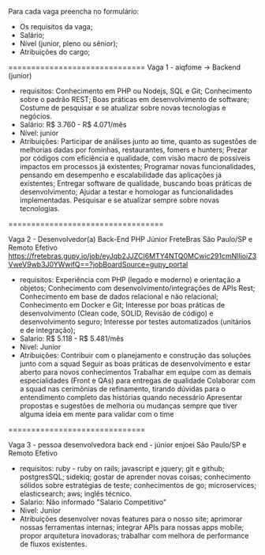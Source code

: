 Para cada vaga preencha no formulário:
- Os requisitos da vaga;
- Salário;
- Nível (junior, pleno ou sênior);
- Atribuições do cargo;

==============================
Vaga 1 - aiqfome -> Backend (junior)

- requisitos:
    Conhecimento em PHP ou Nodejs, SQL e Git;
    Conhecimento sobre o padrão REST;
    Boas práticas em desenvolvimento de software;
    Costume de pesquisar e se atualizar sobre novas tecnologias e negócios.
- Salário:
    R$ 3.760 - R$ 4.071/mês
- Nível:
    junior
- Atribuições:
    Participar de análises junto ao time, quanto as sugestões de melhorias dadas por fominhas, restaurantes, fomers e hunters;
    Prezar por códigos com eficiência e qualidade, com visão macro de possíveis impactos em processos já existentes;
    Programar novas funcionalidades, pensando em desempenho e escalabilidade das aplicações já existentes;
    Entregar software de qualidade, buscando boas práticas de desenvolvimento;
    Ajudar a testar e homologar as funcionalidades implementadas.
    Pesquisar e se atualizar sempre sobre novas tecnologias.

==================================

Vaga 2 - Desenvolvedor(a) Back-End PHP Júnior
FreteBras São Paulo/SP e Remoto Efetivo
https://fretebras.gupy.io/job/eyJqb2JJZCI6MTY4NTQ0MCwic291cmNlIjoiZ3VweV9wb3J0YWwifQ==?jobBoardSource=gupy_portal


- requisitos:
    Experiência com PHP (legado e moderno) e orientação a objetos;
    Conhecimento com desenvolvimento/integrações de APIs Rest;
    Conhecimento em base de dados relacional e não relacional;
    Conhecimento em Docker e Git;
    Interesse por boas práticas de desenvolvimento (Clean code, SOLID, Revisão de código) e desenvolvimento seguro;
    Interesse por testes automatizados (unitários e de integração);
- Salario:
    R$ 5.118 - R$ 5.481/mês
- Nivel:
    Junior
- Atribuições:
    Contribuir com o planejamento e construção das soluções junto com a squad
    Seguir as boas práticas de desenvolvimento e estar aberto para novos conhecimentos
    Trabalhar em equipe com as demais especialidades (Front e QAs) para entregas de qualidade
    Colaborar com a squad nas cerimônias de refinamento, tirando dúvidas para o entendimento completo das histórias quando necessário
    Apresentar propostas e sugestões de melhoria ou mudanças sempre que tiver alguma ideia em mente para validar com o time

==============================

Vaga 3 - pessoa desenvolvedora back end - júnior
enjoei São Paulo/SP e Remoto Efetivo

- requisitos:
    ruby - ruby on rails;
    javascript e jquery;
    git e github;
    postgresSQL;
    sidekiq;
    gostar de aprender novas coisas;
    conhecimento sólidos sobre estratégias de teste;
    conhecimentos de go;
    microservices;
    elasticsearch;
    aws;
    inglês técnico.
- Salario:
    Não informado
    "Salario Competitivo"
- Nivel:
    Junior
- Atribuições
    desenvolver novas features para o nosso site;
    aprimorar nossas ferramentas internas;
    integrar APIs para nossas apps mobile;
    propor arquitetura inovadoras;
    trabalhar com melhora de performance de fluxos existentes.
